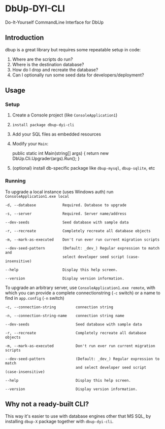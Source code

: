 # DbUp-DYI-CLI

Do-It-Yourself CommandLine Interface for DbUp

## Introduction

dbup is a great library but requires some repeatable setup in code:

1. Where are the scripts do run?
1. Where is the destination database?
1. How do I drop and recreate the database?
1. Can I optionally run some seed data for developers/deployment?

## Usage

### Setup

1. Create a Console project (like `ConsoleApplication1`)
1. `install package dbup-dyi-cli`
1. Add your SQL files as embedded resources
1. Modify your `Main`:

    public static int Main(string[] args)
    {
        return new DbUp.Cli.Upgrader(args).Run();
    }
1. (optional) install db-specific package like `dbup-mysql`, `dbup-sqlite`, etc

### Running
    
To upgrade a local instance (uses Windows auth) run `ConsoleApplication1.exe local`
    
```
-d, --database            Required. Database to upgrade

-s, --server              Required. Server name/address

--dev-seeds               Seed database with sample data

-r, --recreate            Completely recreate all database objects

-m, --mark-as-executed    Don't run ever run current migration scripts

--dev-seed-pattern        (Default: _dev_) Regular expression to match and
                          select developer seed script (case-insensitive)

--help                    Display this help screen.

--version                 Display version information.
```

To upgrade an arbitrary server, use `ConsoleApplication1.exe remote`, with which you can provide a complete 
connectionstring (`-c` switch) or a name to find in `app.config` (`-n` switch)

```
-c, --connection-string         connection string

-n, --connection-string-name    connection string name

--dev-seeds                     Seed database with sample data

-r, --recreate                  Completely recreate all database objects

-m, --mark-as-executed          Don't run ever run current migration scripts

--dev-seed-pattern              (Default: _dev_) Regular expression to match
                                and select developer seed script (case-insensitive)

--help                          Display this help screen.

--version                       Display version information.
```

## Why not a ready-built CLI?

This way it's easier to use with database engines other that MS SQL, by installing `dbup-X` package together with 
`dbup-dyi-cli`.